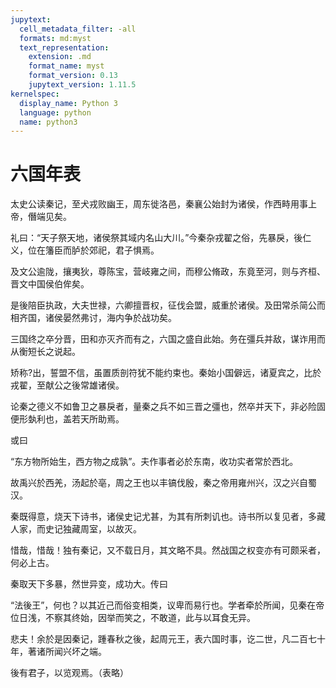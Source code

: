 ```yaml
---
jupytext:
  cell_metadata_filter: -all
  formats: md:myst
  text_representation:
    extension: .md
    format_name: myst
    format_version: 0.13
    jupytext_version: 1.11.5
kernelspec:
  display_name: Python 3
  language: python
  name: python3
---
```

# 六国年表

太史公读秦记，至犬戎败幽王，周东徙洛邑，秦襄公始封为诸侯，作西畤用事上帝，僭端见矣。

礼曰：“天子祭天地，诸侯祭其域内名山大川。”今秦杂戎翟之俗，先暴戾，後仁义，位在籓臣而胪於郊祀，君子惧焉。

及文公逾陇，攘夷狄，尊陈宝，营岐雍之间，而穆公脩政，东竟至河，则与齐桓、晋文中国侯伯侔矣。

是後陪臣执政，大夫世禄，六卿擅晋权，征伐会盟，威重於诸侯。及田常杀简公而相齐国，诸侯晏然弗讨，海内争於战功矣。

三国终之卒分晋，田和亦灭齐而有之，六国之盛自此始。务在彊兵并敌，谋诈用而从衡短长之说起。

矫称?出，誓盟不信，虽置质剖符犹不能约束也。秦始小国僻远，诸夏宾之，比於戎翟，至献公之後常雄诸侯。

论秦之德义不如鲁卫之暴戾者，量秦之兵不如三晋之彊也，然卒并天下，非必险固便形埶利也，盖若天所助焉。

或曰

“东方物所始生，西方物之成孰”。夫作事者必於东南，收功实者常於西北。

故禹兴於西羌，汤起於亳，周之王也以丰镐伐殷，秦之帝用雍州兴，汉之兴自蜀汉。

秦既得意，烧天下诗书，诸侯史记尤甚，为其有所刺讥也。诗书所以复见者，多藏人家，而史记独藏周室，以故灭。

惜哉，惜哉！独有秦记，又不载日月，其文略不具。然战国之权变亦有可颇采者，何必上古。

秦取天下多暴，然世异变，成功大。传曰

“法後王”，何也？以其近己而俗变相类，议卑而易行也。学者牵於所闻，见秦在帝位日浅，不察其终始，因举而笑之，不敢道，此与以耳食无异。

悲夫！余於是因秦记，踵春秋之後，起周元王，表六国时事，讫二世，凡二百七十年，著诸所闻兴坏之端。

後有君子，以览观焉。（表略）

